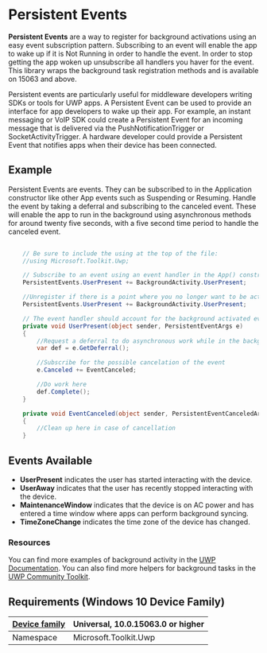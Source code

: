 # Persistent Events

**Persistent Events** are a way to register for background activations using an easy event subscription pattern. 
Subscribing to an event will enable the app to wake up if it is Not Running in order to handle the event. In order to
stop getting the app woken up unsubscribe all handlers you haver for the event. This library wraps the background task
registration methods and is available on 15063 and above.

Persistent events are particularly useful for middleware developers writing SDKs or tools for UWP apps. A Persistent Event
can be used to provide an interface for app developers to wake up their app. For example, an instant messaging or VoIP SDK could create
a Persistent Event for an incoming message that is delivered via the PushNotificationTrigger or SocketActivityTrigger. A
hardware developer could provide a Persistent Event that notifies apps when their device has been connected. 

## Example

Persistent Events are events. They can be subscribed to in the Application constructor like other App events such
as Suspending or Resuming. Handle the event by taking a deferral and subscribing to the canceled event. These will
enable the app to run in the background using asynchronous methods for around twenty five seconds, with a five second
time period to handle the canceled event.

```csharp
	
    // Be sure to include the using at the top of the file:
    //using Microsoft.Toolkit.Uwp;

    // Subscribe to an event using an event handler in the App() constructor
    PersistentEvents.UserPresent += BackgroundActivity.UserPresent;

    //Unregister if there is a point where you no longer want to be activated for an event
	PersistentEvents.UserPresent += BackgroundActivity.UserPresent;

    // The event handler should account for the background activated event args and hold the deferral while doing work
    private void UserPresent(object sender, PersistentEventArgs e)
    {
	    //Request a deferral to do asynchronous work while in the background
        var def = e.GetDeferral();

		//Subscribe for the possible cancelation of the event
		e.Canceled += EventCanceled;

        //Do work here
        def.Complete();
    }

	private void EventCanceled(object sender, PersistentEventCanceledArgs args)
	{
		//Clean up here in case of cancellation
	}
```

## Events Available

* **UserPresent** indicates the user has started interacting with the device.
* **UserAway** indicates that the user has recently stopped interacting with the device.
* **MaintenanceWindow** indicates that the device is on AC power and has entered a time window where apps can perform background syncing.
* **TimeZoneChange** indicates the time zone of the device has changed.

### Resources

You can find more examples of background activity in the [UWP Documentation](https://docs.microsoft.com/en-us/windows/uwp/launch-resume/).
You can also find more helpers for background tasks in the [UWP Community Toolkit](https://github.com/Microsoft/UWPCommunityToolkit/blob/dev/Microsoft.Toolkit.Uwp/Helpers/BackgroundTaskHelper.cs).

## Requirements (Windows 10 Device Family)

| [Device family](http://go.microsoft.com/fwlink/p/?LinkID=526370) | Universal, 10.0.15063.0 or higher |
| --- | --- |
| Namespace | Microsoft.Toolkit.Uwp |

